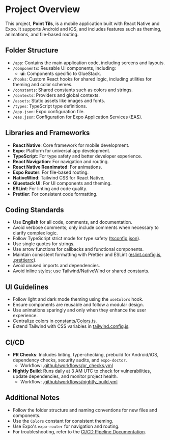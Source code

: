 # Project Overview

This project, **Point Tils**, is a mobile application built with React Native and Expo. It supports Android and iOS, and includes features such as theming, animations, and file-based routing.

## Folder Structure

- `/app`: Contains the main application code, including screens and layouts.
- `/components`: Reusable UI components, including:
  - **ui**: Components specific to GlueStack.
- `/hooks`: Custom React hooks for shared logic, including utilities for theming and color schemes.
- `/constants`: Shared constants such as colors and strings.
- `/contexts`: Providers and global contexts.
- `/assets`: Static assets like images and fonts.
- `/types`: TypeScript type definitions.
- `/app.json`: Expo configuration file.
- `/eas.json`: Configuration for Expo Application Services (EAS).

## Libraries and Frameworks

- **React Native**: Core framework for mobile development.
- **Expo**: Platform for universal app development.
- **TypeScript**: For type safety and better developer experience.
- **React Navigation**: For navigation and routing.
- **React Native Reanimated**: For animations.
- **Expo Router**: For file-based routing.
- **NativeWind**: Tailwind CSS for React Native.
- **Gluestack UI**: For UI components and theming.
- **ESLint**: For linting and code quality.
- **Prettier**: For consistent code formatting.

## Coding Standards

- Use **English** for all code, comments, and documentation.
- Avoid verbose comments; only include comments when necessary to clarify complex logic.
- Follow TypeScript strict mode for type safety ([tsconfig.json](../tsconfig.json)).
- Use single quotes for strings.
- Use arrow functions for callbacks and functional components.
- Maintain consistent formatting with Prettier and ESLint ([eslint.config.js](../eslint.config.js), [.prettierrc](../.prettierrc)).
- Avoid unused imports and dependencies.
- Avoid inline styles; use Tailwind/NativeWind or shared constants.

## UI Guidelines

- Follow light and dark mode theming using the `useColors` hook.
- Ensure components are reusable and follow a modular design.
- Use animations sparingly and only when they enhance the user experience.
- Centralize colors in [constants/Colors.ts](../constants/Colors.ts).
- Extend Tailwind with CSS variables in [tailwind.config.js](../tailwind.config.js).

## CI/CD

- **PR Checks**: Includes linting, type-checking, prebuild for Android/iOS, dependency checks, security audits, and `expo-doctor`.
  - Workflow: [.github/workflows/pr_checks.yml](../.github/workflows/pr_checks.yml)
- **Nightly Build**: Runs daily at 3 AM UTC to check for vulnerabilities, update dependencies, and monitor project health.
  - Workflow: [.github/workflows/nightly_build.yml](../.github/workflows/nightly_build.yml)

## Additional Notes

- Follow the folder structure and naming conventions for new files and components.
- Use the `Colors` constant for consistent theming.
- Use Expo's `expo-router` for navigation and routing.
- For troubleshooting, refer to the [CI/CD Pipeline Documentation](../.github/workflows/CI_CD_PIPELINE.md).
